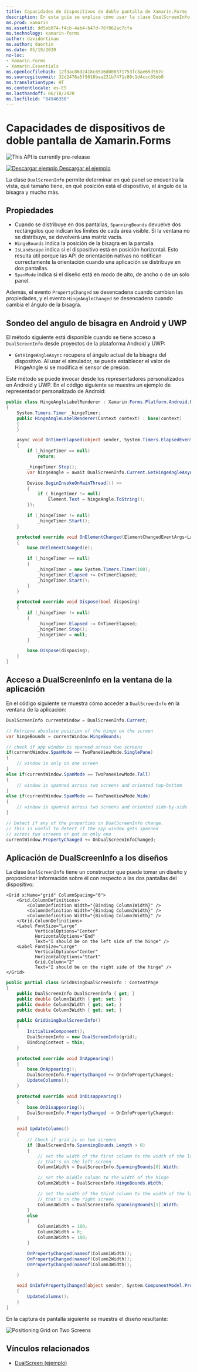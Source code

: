 ```yaml
---
title: Capacidades de dispositivos de doble pantalla de Xamarin.Forms
description: En esta guía se explica cómo usar la clase DualScreenInfo de Xamarin.Forms para optimizar la experiencia de la aplicación para dispositivos de doble pantalla como Surface Duo y Surface Neo.
ms.prod: xamarin
ms.assetid: dd5eb074-f4cb-4ab4-b47d-76f862ac7cfa
ms.technology: xamarin-forms
author: davidortinau
ms.author: daortin
ms.date: 05/19/2020
no-loc:
- Xamarin.Forms
- Xamarin.Essentials
ms.openlocfilehash: 12f3ac86d2418c6516d000371753fc8ae65d557c
ms.sourcegitcommit: 32d2476a5f9016baa231b7471c88c1d4ccc08eb8
ms.translationtype: HT
ms.contentlocale: es-ES
ms.lasthandoff: 06/18/2020
ms.locfileid: "84946356"
---
```

# <a name="xamarinforms-dual-screen-device-capabilities"></a>Capacidades de dispositivos de doble pantalla de Xamarin.Forms

![](~/media/shared/preview.png "This API is currently pre-release")

[![Descargar ejemplo](~/media/shared/download.png) Descargar el ejemplo](https://docs.microsoft.com/samples/xamarin/xamarin-forms-samples/userinterface-dualscreendemos/)

La clase `DualScreenInfo` permite determinar en qué panel se encuentra la vista, qué tamaño tiene, en qué posición está el dispositivo, el ángulo de la bisagra y mucho más.

## <a name="properties"></a>Propiedades

- Cuando se distribuye en dos pantallas, `SpanningBounds` devuelve dos rectángulos que indican los límites de cada área visible. Si la ventana no se distribuye, se devolverá una matriz vacía.
- `HingeBounds` indica la posición de la bisagra en la pantalla.
- `IsLandscape` indica si el dispositivo está en posición horizontal. Esto resulta útil porque las API de orientación nativas no notifican correctamente la orientación cuando una aplicación se distribuye en dos pantallas.
- `SpanMode` indica si el diseño está en modo de alto, de ancho o de un solo panel.

Además, el evento `PropertyChanged` se desencadena cuando cambian las propiedades, y el evento `HingeAngleChanged` se desencadena cuando cambia el ángulo de la bisagra.

## <a name="poll-hinge-angle-on-android-and-uwp"></a>Sondeo del angulo de bisagra en Android y UWP

El método siguiente está disponible cuando se tiene acceso a `DualScreenInfo` desde proyectos de la plataforma Android y UWP:

- `GetHingeAngleAsync` recupera el ángulo actual de la bisagra del dispositivo. Al usar el simulador, se puede establecer el valor de HingeAngle si se modifica el sensor de presión.

Este método se puede invocar desde los representadores personalizados en Android y UWP. En el código siguiente se muestra un ejemplo de representador personalizado de Android:

```csharp
public class HingeAngleLabelRenderer : Xamarin.Forms.Platform.Android.FastRenderers.LabelRenderer
{
    System.Timers.Timer _hingeTimer;
    public HingeAngleLabelRenderer(Context context) : base(context)
    {
    }

    async void OnTimerElapsed(object sender, System.Timers.ElapsedEventArgs e)
    {
        if (_hingeTimer == null)
            return;

        _hingeTimer.Stop();
        var hingeAngle = await DualScreenInfo.Current.GetHingeAngleAsync();

        Device.BeginInvokeOnMainThread(() =>
        {
            if (_hingeTimer != null)
                Element.Text = hingeAngle.ToString();
        });

        if (_hingeTimer != null)
            _hingeTimer.Start();
    }

    protected override void OnElementChanged(ElementChangedEventArgs<Label> e)
    {
        base.OnElementChanged(e);

        if (_hingeTimer == null)
        {
            _hingeTimer = new System.Timers.Timer(100);
            _hingeTimer.Elapsed += OnTimerElapsed;
            _hingeTimer.Start();
        }
    }

    protected override void Dispose(bool disposing)
    {
        if (_hingeTimer != null)
        {
            _hingeTimer.Elapsed -= OnTimerElapsed;
            _hingeTimer.Stop();
            _hingeTimer = null;
        }

        base.Dispose(disposing);
    }
}
```

## <a name="access-dualscreeninfo-in-your-application-window"></a>Acceso a DualScreenInfo en la ventana de la aplicación

En el código siguiente se muestra cómo acceder a `DualScreenInfo` en la ventana de la aplicación:

```csharp
DualScreenInfo currentWindow = DualScreenInfo.Current;

// Retrieve absolute position of the hinge on the screen
var hingeBounds = currentWindow.HingeBounds;

// check if app window is spanned across two screens
if(currentWindow.SpanMode == TwoPaneViewMode.SinglePane)
{
    // window is only on one screen
}
else if(currentWindow.SpanMode == TwoPaneViewMode.Tall)
{
    // window is spanned across two screens and oriented top-bottom
}
else if(currentWindow.SpanMode == TwoPaneViewMode.Wide)
{
    // window is spanned across two screens and oriented side-by-side
}

// Detect if any of the properties on DualScreenInfo change.
// This is useful to detect if the app window gets spanned
// across two screens or put on only one  
currentWindow.PropertyChanged += OnDualScreenInfoChanged;
```

## <a name="apply-dualscreeninfo-to-layouts"></a>Aplicación de DualScreenInfo a los diseños

La clase `DualScreenInfo` tiene un constructor que puede tomar un diseño y proporcionar información sobre él con respecto a las dos pantallas del dispositivo:

```xaml
<Grid x:Name="grid" ColumnSpacing="0">
    <Grid.ColumnDefinitions>
        <ColumnDefinition Width="{Binding Column1Width}" />
        <ColumnDefinition Width="{Binding Column2Width}" />
        <ColumnDefinition Width="{Binding Column3Width}" />
    </Grid.ColumnDefinitions>
    <Label FontSize="Large"
           VerticalOptions="Center"
           HorizontalOptions="End"
           Text="I should be on the left side of the hinge" />
    <Label FontSize="Large"
           VerticalOptions="Center"
           HorizontalOptions="Start"
           Grid.Column="2"
           Text="I should be on the right side of the hinge" />
</Grid>
```

```csharp
public partial class GridUsingDualScreenInfo : ContentPage
{
    public DualScreenInfo DualScreenInfo { get; }
    public double Column1Width { get; set; }
    public double Column2Width { get; set; }
    public double Column3Width { get; set; }

    public GridUsingDualScreenInfo()
    {
        InitializeComponent();
        DualScreenInfo = new DualScreenInfo(grid);
        BindingContext = this;
    }

    protected override void OnAppearing()
    {
        base.OnAppearing();
        DualScreenInfo.PropertyChanged += OnInfoPropertyChanged;
        UpdateColumns();
    }

    protected override void OnDisappearing()
    {
        base.OnDisappearing();
        DualScreenInfo.PropertyChanged -= OnInfoPropertyChanged;
    }

    void UpdateColumns()
    {
        // Check if grid is on two screens
        if (DualScreenInfo.SpanningBounds.Length > 0)
        {
            // set the width of the first column to the width of the layout
            // that's on the left screen
            Column1Width = DualScreenInfo.SpanningBounds[0].Width;

            // set the middle column to the width of the hinge
            Column2Width = DualScreenInfo.HingeBounds.Width;

            // set the width of the third column to the width of the layout
            // that's on the right screen
            Column3Width = DualScreenInfo.SpanningBounds[1].Width;
        }
        else
        {
            Column1Width = 100;
            Column2Width = 0;
            Column3Width = 100;
        }

        OnPropertyChanged(nameof(Column1Width));
        OnPropertyChanged(nameof(Column2Width));
        OnPropertyChanged(nameof(Column3Width));

    }

    void OnInfoPropertyChanged(object sender, System.ComponentModel.PropertyChangedEventArgs e)
    {
        UpdateColumns();
    }
}
```

En la captura de pantalla siguiente se muestra el diseño resultante:

![](dual-screen-info-images/grid-on-two-screens.png "Positioning Grid on Two Screens")

## <a name="related-links"></a>Vínculos relacionados

- [DualScreen (ejemplo)](https://docs.microsoft.com/samples/xamarin/xamarin-forms-samples/userinterface-dualscreendemos/)
